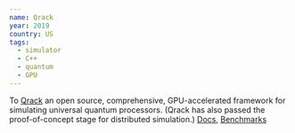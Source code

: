 ```yaml
---
name: Qrack
year: 2019
country: US
tags:
  - simulator
  - C++
  - quantum
  - GPU
---
```

To [Qrack](https://github.com/vm6502q/qrack) an open source, comprehensive, GPU-accelerated framework for simulating universal quantum processors. (Qrack has also passed the proof-of-concept stage for distributed simulation.) [Docs](https://qrack.readthedocs.io/en/latest/index.html), [Benchmarks](https://qrack.readthedocs.io/en/latest/performance.html)
